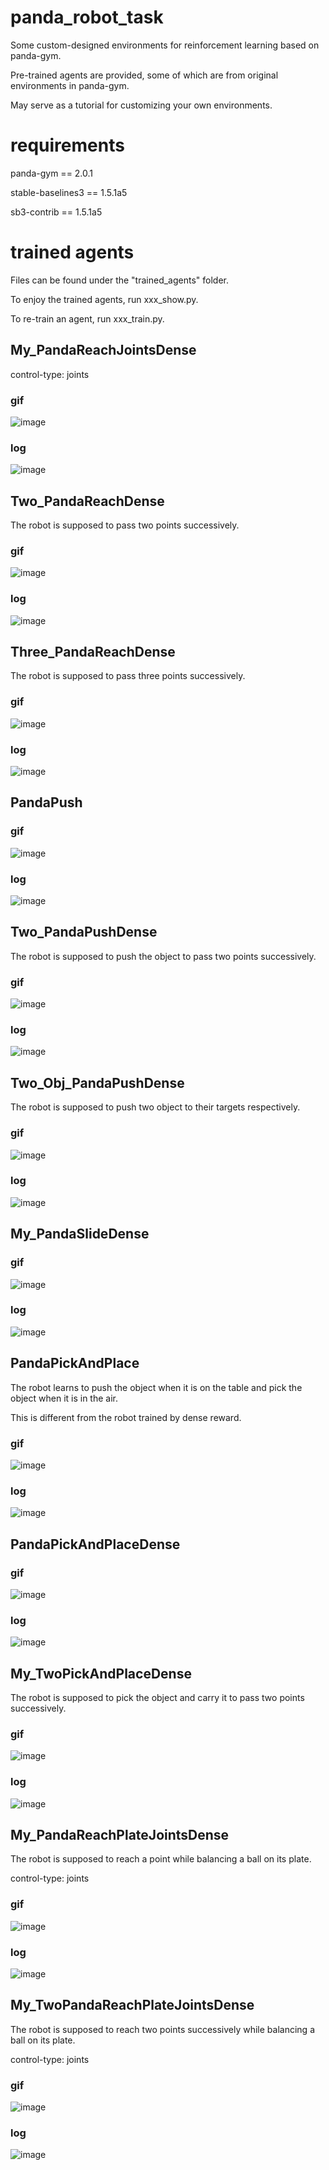 # panda_robot_task
Some custom-designed environments for reinforcement learning based on panda-gym.

Pre-trained agents are provided, some of which are from original environments in panda-gym.

May serve as a tutorial for customizing your own environments.

# requirements
panda-gym == 2.0.1

stable-baselines3 == 1.5.1a5

sb3-contrib == 1.5.1a5

# trained agents
Files can be found under the "trained_agents" folder.

To enjoy the trained agents, run xxx_show.py.

To re-train an agent, run xxx_train.py.

## My_PandaReachJointsDense

control-type: joints

### gif

![image](/trained_agents/show/My_PandaReachJointsDense.gif)

### log

![image](/trained_agents/show/My_PandaReachJointsDense_TQC.jpg)

## Two_PandaReachDense

The robot is supposed to pass two points successively.

### gif

![image](/trained_agents/show/Two_PandaReachDense.gif)

### log

![image](/trained_agents/show/Two_PandaReachDense_PPO.jpg)

## Three_PandaReachDense

The robot is supposed to pass three points successively.

### gif

![image](/trained_agents/show/Three_PandaReachDense.gif)

### log

![image](/trained_agents/show/Three_PandaReachDense_PPO.jpg)

## PandaPush

### gif

![image](/trained_agents/show/PandaPush.gif)

### log

![image](/trained_agents/show/PandaPush_SAC.jpg)

## Two_PandaPushDense

The robot is supposed to push the object to pass two points successively.

### gif

![image](/trained_agents/show/Two_PandaPushDense.gif)

### log

![image](/trained_agents/show/Two_PandaPushDense_TQC.jpg)

## Two_Obj_PandaPushDense

The robot is supposed to push two object to their targets respectively.

### gif

![image](/trained_agents/show/Two_Obj_PandaPushDense.gif)

### log

![image](/trained_agents/show/Two_Obj_PandaPushDense_SAC.jpg)

## My_PandaSlideDense

### gif

![image](/trained_agents/show/My_PandaSlideDense.gif)

### log

![image](/trained_agents/show/My_PandaSlideDense_TQC.jpg)

## PandaPickAndPlace

The robot learns to push the object when it is on the table and pick the object when it is in the air.

This is different from the robot trained by dense reward.

### gif

![image](/trained_agents/show/PandaPickAndPlace.gif)

### log

![image](/trained_agents/show/PandaPickAndPlace_SAC.jpg)

## PandaPickAndPlaceDense

### gif

![image](/trained_agents/show/PandaPickAndPlaceDense.gif)

### log

![image](/trained_agents/show/PandaPickAndPlaceDense_SAC.jpg)

## My_TwoPickAndPlaceDense

The robot is supposed to pick the object and carry it to pass two points successively.

### gif

![image](/trained_agents/show/My_TwoPickAndPlaceDense.gif)

### log

![image](/trained_agents/show/My_TwoPickAndPlaceDense_TQC.jpg)

## My_PandaReachPlateJointsDense

The robot is supposed to reach a point while balancing a ball on its plate.

control-type: joints

### gif

![image](/trained_agents/show/My_PandaReachPlateJointsDense.gif)

### log

![image](/trained_agents/show/My_PandaReachPlateJointsDense_PPO.jpg)

## My_TwoPandaReachPlateJointsDense

The robot is supposed to reach two points successively while balancing a ball on its plate.

control-type: joints

### gif

![image](/trained_agents/show/My_TwoPandaReachPlateJointsDense.gif)

### log

![image](/trained_agents/show/My_TwoPandaReachPlateJointsDense_PPO.jpg)
